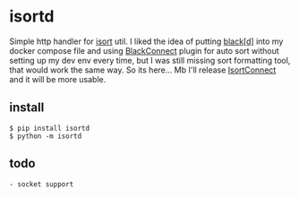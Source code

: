 # isortd
Simple http handler for [isort](https://github.com/PyCQA/isort) util. I liked the idea of putting 
[black[d]](https://black.readthedocs.io/en/stable/blackd.html) into my docker compose file and using
[BlackConnect](https://plugins.jetbrains.com/plugin/14321-blackconnect) plugin for auto sort without setting up
my dev env every time, but I was still missing sort formatting tool, that would work the same way. So its here...
Mb I'll release [IsortConnect](https://github.com/urm8/IsortConnect) and it will be more usable.
## install
```
$ pip install isortd
$ python -m isortd
``` 

## todo
    - socket support